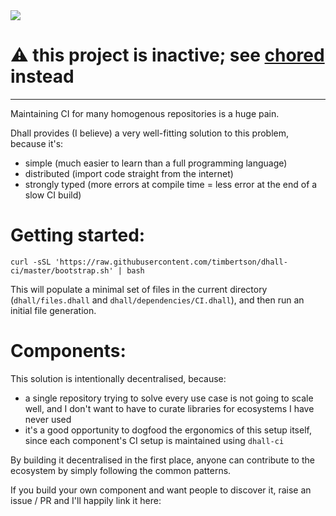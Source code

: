 <img src="http://gfxmonk.net/dist/status/project/dhall-ci.png">

# :warning: this project is inactive; see [chored](https://github.com/timbertson/chored) instead

----

Maintaining CI for many homogenous repositories is a huge pain.

Dhall provides (I believe) a very well-fitting solution to this problem, because it's:

 - simple (much easier to learn than a full programming language)
 - distributed (import code straight from the internet)
 - strongly typed (more errors at compile time = less error at the end of a slow CI build)

# Getting started:

```
curl -sSL 'https://raw.githubusercontent.com/timbertson/dhall-ci/master/bootstrap.sh' | bash
```

This will populate a minimal set of files in the current directory (`dhall/files.dhall` and `dhall/dependencies/CI.dhall`), and then run an initial file generation.

# Components:

This solution is intentionally decentralised, because:

 - a single repository trying to solve every use case is not going to scale well, and I don't want to have to curate libraries for ecosystems I have never used
 - it's a good opportunity to dogfood the ergonomics of this setup itself, since each component's CI setup is maintained using `dhall-ci`

By building it decentralised in the first place, anyone can contribute to the ecosystem by simply following the common patterns.

If you build your own component and want people to discover it, raise an issue / PR and I'll happily link it here:
